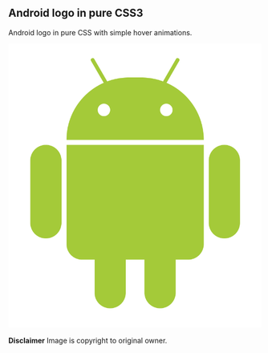 ## Android logo in pure CSS3

Android logo in pure CSS with simple hover animations.

![alt text][logo]

[logo]: https://github.com/cptbrkfst/CSS3-Android/blob/master/images/Android-Logo-CSS.png "Android Logo CSS"

**Disclaimer**
Image is copyright to original owner.